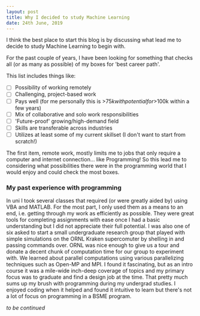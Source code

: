 ```yaml
---
layout: post
title: Why I decided to study Machine Learning
date: 24th June, 2019
---
```


I think the best place to start this blog is by discussing what lead me to decide to study Machine Learning to begin with.

For the past couple of years, I have been looking for something that checks all (or as many as possible) of my boxes for 'best career path'.

This list includes things like:
- [ ] Possibility of working remotely
- [ ] Challenging, project-based work
- [ ] Pays well (for me personally this is >$75k with potential for >$100k within a few years)
- [ ] Mix of collaborative and solo work responsibilities
- [ ] 'Future-proof' growing/high-demand field
- [ ] Skills are transferable across industries
- [ ] Utilizes at least some of my current skillset (I don't want to start from scratch!)

The first item, remote work, mostly limits me to jobs that only require a computer and internet connection... like Programming! So this lead me to considering what possibilities there were in the programming world that I would enjoy and could check the most boxes. 

### My past experience with programming
In uni I took several classes that required (or were greatly aided by) using VBA and MATLAB. For the most part, I only used them as a means to an end, i.e. getting through my work as efficiently as possible. They were great tools for completing assignments with ease once I had a basic understanding but I did not appreciate their full potential. I was also one of six asked to start a small undergraduate research group that played with simple simulations on the ORNL Kraken supercomuter by shelling in and passing commands over. ORNL was nice enough to give us a tour and donate a decent chunk of computation time for our group to experiment with. We learned about parallel computations using various parallelizing techniques such as Open-MP and MPI. I found it fascinating, but as an intro course it was a mile-wide inch-deep coverage of topics and my primary focus was to graduate and find a design job at the time. That pretty much sums up my brush with programming during my undergrad studies. I enjoyed coding when it helped and found it intuitive to learn but there's not a lot of focus on programming in a BSME program.

_to be continued_
